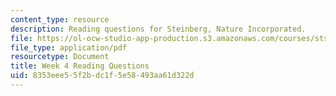 ```yaml
---
content_type: resource
description: Reading questions for Steinberg, Nature Incorporated.
file: https://ol-ocw-studio-app-production.s3.amazonaws.com/courses/sts-036-technology-and-nature-in-american-history-spring-2008/8353eee55f2bdc1f5e58493aa61d322d_quest4.pdf
file_type: application/pdf
resourcetype: Document
title: Week 4 Reading Questions
uid: 8353eee5-5f2b-dc1f-5e58-493aa61d322d
---
```

